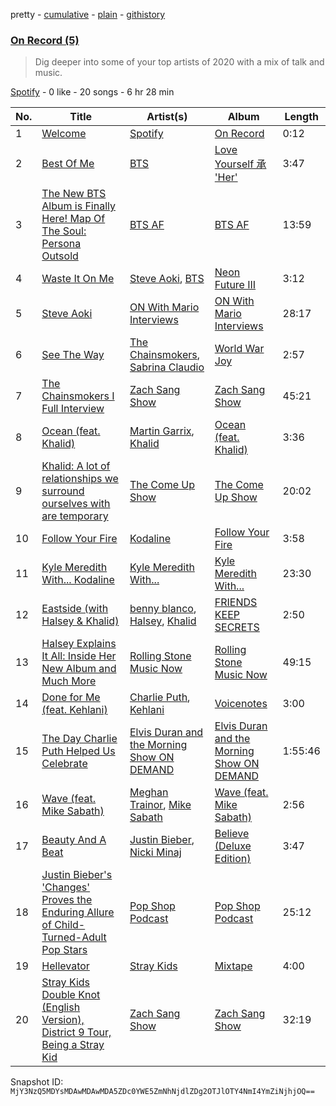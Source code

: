 pretty - [cumulative](/playlists/cumulative/37i9dQZF1EOsJPDmcri64i.md) - [plain](/playlists/plain/37i9dQZF1EOsJPDmcri64i) - [githistory](https://github.githistory.xyz/mackorone/spotify-playlist-archive/blob/main/playlists/plain/37i9dQZF1EOsJPDmcri64i)

### [On Record \(5\)](https://open.spotify.com/playlist/37i9dQZF1EOsJPDmcri64i)

> Dig deeper into some of your top artists of 2020 with a mix of talk and music.

[Spotify](https://open.spotify.com/user/spotify) - 0 like - 20 songs - 6 hr 28 min

| No. | Title | Artist(s) | Album | Length |
|---|---|---|---|---|
| 1 | [Welcome](https://open.spotify.com/track/5OyDrpEkADJhlSvnopHuQ8) | [Spotify](https://open.spotify.com/artist/5UUG83KSlqPhrBssrducWV) | [On Record](https://open.spotify.com/album/6Tja0wl37TsdQx2o6Ev5zH) | 0:12 |
| 2 | [Best Of Me](https://open.spotify.com/track/2tdq0CeAGSfhI2l4Gwkvgx) | [BTS](https://open.spotify.com/artist/3Nrfpe0tUJi4K4DXYWgMUX) | [Love Yourself 承 'Her'](https://open.spotify.com/album/2FTS6a6DLXMNp8flyA0HGO) | 3:47 |
| 3 | [The New BTS Album is Finally Here! Map Of The Soul: Persona Outsold](https://open.spotify.com/episode/6l68X8Yh89rardUmtodbCl) | [BTS AF](https://open.spotify.com/show/5qvChm9pa8rv5ne8Zh9Ewp) | [BTS AF](https://open.spotify.com/show/5qvChm9pa8rv5ne8Zh9Ewp) | 13:59 |
| 4 | [Waste It On Me](https://open.spotify.com/track/66XDf77gBcfQKi4I2vIbTj) | [Steve Aoki](https://open.spotify.com/artist/77AiFEVeAVj2ORpC85QVJs), [BTS](https://open.spotify.com/artist/3Nrfpe0tUJi4K4DXYWgMUX) | [Neon Future III](https://open.spotify.com/album/2XLdhcA2xQy2Iw74Cly9QL) | 3:12 |
| 5 | [Steve Aoki](https://open.spotify.com/episode/69hN4xvtqXH7NmoQR02yvc) | [ON With Mario Interviews](https://open.spotify.com/show/0yU4kEIGRodx3sgK99xnJz) | [ON With Mario Interviews](https://open.spotify.com/show/0yU4kEIGRodx3sgK99xnJz) | 28:17 |
| 6 | [See The Way](https://open.spotify.com/track/6VWz99969QmNc2gWo21ktl) | [The Chainsmokers](https://open.spotify.com/artist/69GGBxA162lTqCwzJG5jLp), [Sabrina Claudio](https://open.spotify.com/artist/30DhU7BDmF4PH0JVhu8ZRg) | [World War Joy](https://open.spotify.com/album/01GR4NL5O5CZM51k0aejKD) | 2:57 |
| 7 | [The Chainsmokers I Full Interview](https://open.spotify.com/episode/47GmZm7FQP7Ej7p3i7a0NB) | [Zach Sang Show](https://open.spotify.com/show/6QRSZ1xqP5uUMgmHw3gBPL) | [Zach Sang Show](https://open.spotify.com/show/6QRSZ1xqP5uUMgmHw3gBPL) | 45:21 |
| 8 | [Ocean \(feat\. Khalid\)](https://open.spotify.com/track/3nc420PXjTdBV5TN0gCFkS) | [Martin Garrix](https://open.spotify.com/artist/60d24wfXkVzDSfLS6hyCjZ), [Khalid](https://open.spotify.com/artist/6LuN9FCkKOj5PcnpouEgny) | [Ocean \(feat\. Khalid\)](https://open.spotify.com/album/1XQ6XbZ6ZM1V5iEtWlYDeH) | 3:36 |
| 9 | [Khalid: A lot of relationships we surround ourselves with are temporary](https://open.spotify.com/episode/4rNWK6dbVJLI7NtsvIolcw) | [The Come Up Show](https://open.spotify.com/show/2GawG4tWysGNLSyzlMmfNF) | [The Come Up Show](https://open.spotify.com/show/2GawG4tWysGNLSyzlMmfNF) | 20:02 |
| 10 | [Follow Your Fire](https://open.spotify.com/track/5s9ZfQasBGM8YLNAhXx7or) | [Kodaline](https://open.spotify.com/artist/4BxCuXFJrSWGi1KHcVqaU4) | [Follow Your Fire](https://open.spotify.com/album/0MB9m8qnEKKw0E9dXNHG0j) | 3:58 |
| 11 | [Kyle Meredith With..\. Kodaline](https://open.spotify.com/episode/50Vt8rDvVe07EbqEDR3Q0F) | [Kyle Meredith With...](https://open.spotify.com/show/4GiQLBlq0j0ZhZBwGL4bZI) | [Kyle Meredith With...](https://open.spotify.com/show/4GiQLBlq0j0ZhZBwGL4bZI) | 23:30 |
| 12 | [Eastside \(with Halsey & Khalid\)](https://open.spotify.com/track/7FGq80cy8juXBCD2nrqdWU) | [benny blanco](https://open.spotify.com/artist/5CiGnKThu5ctn9pBxv7DGa), [Halsey](https://open.spotify.com/artist/26VFTg2z8YR0cCuwLzESi2), [Khalid](https://open.spotify.com/artist/6LuN9FCkKOj5PcnpouEgny) | [FRIENDS KEEP SECRETS](https://open.spotify.com/album/7dQ734EW0iLvQfF6vBFNiZ) | 2:50 |
| 13 | [Halsey Explains It All: Inside Her New Album and Much More](https://open.spotify.com/episode/6X1gAVoQastrlSDWndPfQs) | [Rolling Stone Music Now](https://open.spotify.com/show/0jCfnXfdYhwIM2I4x7SxZx) | [Rolling Stone Music Now](https://open.spotify.com/show/0jCfnXfdYhwIM2I4x7SxZx) | 49:15 |
| 14 | [Done for Me \(feat\. Kehlani\)](https://open.spotify.com/track/1lsBTdE6MGsKeZCD6llNu7) | [Charlie Puth](https://open.spotify.com/artist/6VuMaDnrHyPL1p4EHjYLi7), [Kehlani](https://open.spotify.com/artist/0cGUm45nv7Z6M6qdXYQGTX) | [Voicenotes](https://open.spotify.com/album/0mZIUXje90JtHxPNzWsJNR) | 3:00 |
| 15 | [The Day Charlie Puth Helped Us Celebrate](https://open.spotify.com/episode/5dqbWWmmvtGLnT8De7Bdya) | [Elvis Duran and the Morning Show ON DEMAND](https://open.spotify.com/show/5lCZ8aONOdtCAqxosfVaOi) | [Elvis Duran and the Morning Show ON DEMAND](https://open.spotify.com/show/5lCZ8aONOdtCAqxosfVaOi) | 1:55:46 |
| 16 | [Wave \(feat\. Mike Sabath\)](https://open.spotify.com/track/3Q6fRSTIz9AZLfmTMGNlxG) | [Meghan Trainor](https://open.spotify.com/artist/6JL8zeS1NmiOftqZTRgdTz), [Mike Sabath](https://open.spotify.com/artist/3UTCjjwxYJioyA39EX6ciu) | [Wave \(feat\. Mike Sabath\)](https://open.spotify.com/album/3RRlQpHcnBStDiuVD88wtp) | 2:56 |
| 17 | [Beauty And A Beat](https://open.spotify.com/track/190jyVPHYjAqEaOGmMzdyk) | [Justin Bieber](https://open.spotify.com/artist/1uNFoZAHBGtllmzznpCI3s), [Nicki Minaj](https://open.spotify.com/artist/0hCNtLu0JehylgoiP8L4Gh) | [Believe \(Deluxe Edition\)](https://open.spotify.com/album/70f70xLCpH7wHaVvB2oZT9) | 3:47 |
| 18 | [Justin Bieber's 'Changes' Proves the Enduring Allure of Child\-Turned\-Adult Pop Stars](https://open.spotify.com/episode/0hS3hJyORLwDXBygWFFb5U) | [Pop Shop Podcast](https://open.spotify.com/show/6Up21LReNRTrMTa6O3mkKJ) | [Pop Shop Podcast](https://open.spotify.com/show/6Up21LReNRTrMTa6O3mkKJ) | 25:12 |
| 19 | [Hellevator](https://open.spotify.com/track/67LJNZyfDA1uaPCtlpyuKN) | [Stray Kids](https://open.spotify.com/artist/2dIgFjalVxs4ThymZ67YCE) | [Mixtape](https://open.spotify.com/album/2vkaB3rUSU7S59iqy2pbj4) | 4:00 |
| 20 | [Stray Kids Double Knot \(English Version\), District 9 Tour, Being a Stray Kid](https://open.spotify.com/episode/67XZuhEtKkTS8j5Y9tqs9p) | [Zach Sang Show](https://open.spotify.com/show/6QRSZ1xqP5uUMgmHw3gBPL) | [Zach Sang Show](https://open.spotify.com/show/6QRSZ1xqP5uUMgmHw3gBPL) | 32:19 |

Snapshot ID: `MjY3NzQ5MDYsMDAwMDAwMDA5ZDc0YWE5ZmNhNjdlZDg2OTJlOTY4NmI4YmZiNjhjOQ==`
